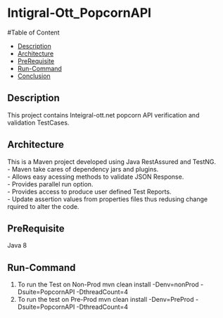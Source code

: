 # Intigral-Ott_PopcornAPI

#Table of Content
- [Description](#description)
- [Architecture](#architecture)
- [PreRequisite](#prerequisite)
- [Run-Command](#run-command)
- [Conclusion](#conclusion)

## Description
   This project contains Inteigral-ott.net popcorn API verification and validation TestCases.
## Architecture
  This is a Maven project developed using Java RestAssured and TestNG.<br/>
    - Maven take cares of dependency jars and plugins.<br/>
    - Allows easy acessing methods to validate JSON Response.<br/> 
    - Provides parallel run option.<br/>
    - Provides access to produce user defined Test Reports.<br/>
    - Update assertion values from properties files thus redusing change rquired to alter the code.<br/>
    
  
## PreRequisite
  Java 8
  
## Run-Command
  1. To run the Test on Non-Prod
      mvn clean install -Denv=nonProd -Dsuite=PopcornAPI -DthreadCount=4  
  2.  To run the test on Pre-Prod
      mvn clean install -Denv=PreProd -Dsuite=PopcornAPI -DthreadCount=4
      
      
